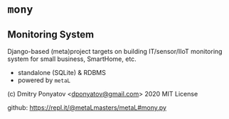 #  `mony`
## Monitoring System

Django-based (meta)project targets on building IT/sensor/IIoT monitoring system
for small business, SmartHome, etc.

* standalone (SQLite) & RDBMS
* powered by `metaL`

(c) Dmitry Ponyatov <<dponyatov@gmail.com>> 2020 MIT License

github: https://repl.it/@metaLmasters/metaL#mony.py
